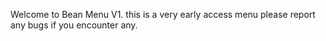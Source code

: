 Welcome to Bean Menu V1. this is a very early access menu please report any bugs if you encounter any.
